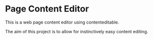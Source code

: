 # Page Content Editor

This is a web page content editor using contenteditable.

The aim of this project is to allow for instinctively easy content editing.